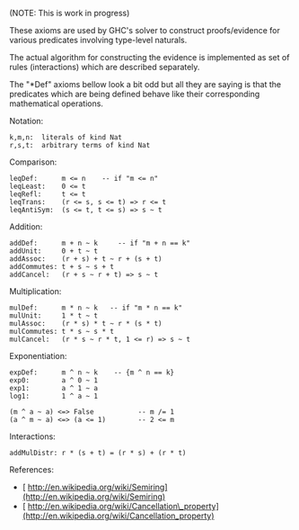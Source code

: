 
(NOTE: This is work in progress)



These axioms are used by GHC's solver to construct proofs/evidence for various predicates involving type-level naturals.



The actual algorithm for constructing the evidence is implemented as set of rules (interactions) which are described separately.



The "\*Def" axioms bellow look a bit odd but all they are saying is that the predicates which are being defined behave like their corresponding mathematical operations.



Notation:


```wiki
k,m,n:  literals of kind Nat
r,s,t:  arbitrary terms of kind Nat
```


Comparison:


```wiki
leqDef:      m <= n    -- if "m <= n"
leqLeast:    0 <= t
leqRefl:     t <= t
leqTrans:    (r <= s, s <= t) => r <= t
leqAntiSym:  (s <= t, t <= s) => s ~ t
```


Addition:


```wiki
addDef:      m + n ~ k     -- if "m + n == k"
addUnit:     0 + t ~ t
addAssoc:    (r + s) + t ~ r + (s + t)
addCommutes: t + s ~ s + t
addCancel:   (r + s ~ r + t) => s ~ t
```


Multiplication:


```wiki
mulDef:      m * n ~ k   -- if "m * n == k"
mulUnit:     1 * t ~ t
mulAssoc:    (r * s) * t ~ r * (s * t)
mulCommutes: t * s ~ s * t
mulCancel:   (r * s ~ r * t, 1 <= r) => s ~ t
```


Exponentiation:


```wiki
expDef:      m ^ n ~ k    -- {m ^ n == k}
exp0:        a ^ 0 ~ 1
exp1:        a ^ 1 ~ a
log1:        1 ^ a ~ 1

(m ^ a ~ a) <=> False           -- m /= 1
(a ^ m ~ a) <=> (a <= 1)        -- 2 <= m
```


Interactions:


```wiki
addMulDistr: r * (s + t) = (r * s) + (r * t)
```


References:


- [
  http://en.wikipedia.org/wiki/Semiring](http://en.wikipedia.org/wiki/Semiring)
- [
  http://en.wikipedia.org/wiki/Cancellation\_property](http://en.wikipedia.org/wiki/Cancellation_property)
